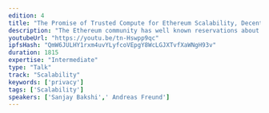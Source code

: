 ```yaml
---
edition: 4
title: "The Promise of Trusted Compute for Ethereum Scalability, Decentralization and Privacy"
description: "The Ethereum community has well known reservations about Trusted Compute and support those concerns. As Ethereum is becoming the dominant chain, scalability, decentralization and privacy will be the most important challenges. With the emergence of technologies such as PoS, Plasma and increasing use of staking and voting as design tenets, we believe Trusted Compute designed and deployed with decentralization as the objective can play a significant supporting role in not only preserving but also extending and democratizing the promise of decentralization. The presentation and related demonstrations are designed to engage with and trigger conversations within the Ethereum  community on the relevance of Trusted Compute."
youtubeUrl: "https://youtu.be/tn-Hswpp9qc"
ipfsHash: "QmW6JULHY1rxm4uvYLyfcoVEpgY8WcLGJXTvfXaWNgH93v"
duration: 1815
expertise: "Intermediate"
type: "Talk"
track: "Scalability"
keywords: ['privacy']
tags: ['Scalability']
speakers: ['Sanjay Bakshi',' Andreas Freund']
---
```

